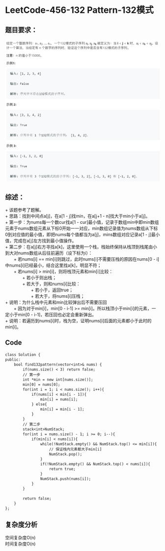 # LeetCode-456-132 Pattern-132模式

## 题目要求：
![avatar](https://github.com/JakeChanFangZiyuan20/MyLeetCode/blob/master/img/456.png)






## 综述：
\+ 该题参考了题解。  
\+ 思路：找到中间点a[j]，在a[1 - j]找min，在a[j+1 - n]找大于min小于a[j]。  
\+ 第一步：为nums每一个数cur找a[1 - cur]最小值，记录于数组min中即min数组元素于nums数组元素从下标0开始一一对应，min数组记录值为nums数组从下标0到对应值的最小值，即把nums每个值都当为a[j]，mins数组对应记录a[1 - j]最小值，完成在a[j]左方找到最小值操作。  
\+ 第二步：在a[j]右方寻找a[k]，这里使用一个栈，栈始终保持从栈顶到栈尾由小到大对nums数组从后往前遍历（设下标为i）：  
&emsp;&emsp;\+ 若nums[i] == min[i]则跳过，此时nums[i]不需要压栈的原因在nums[0 - i]中nums[i]已经最小，结合这里找a[k]，明显不符；  
&emsp;&emsp;\+ 若nums[i] > min[i]，则将栈顶元素和min[i]比较：  
&emsp;&emsp;&emsp;&emsp;\+ 若小于则出栈；  
&emsp;&emsp;&emsp;&emsp;\+ 若大于，则和nums[i]比较：  
&emsp;&emsp;&emsp;&emsp;&emsp;&emsp;\+ 若小于，返回true；  
&emsp;&emsp;&emsp;&emsp;&emsp;&emsp;\+ 若大于，将nums[i]压栈；  
\+ 说明：为什么栈中元素和min比较弹出后不需要压回  
&emsp;&emsp;\+ 因为对于min[i]，min[0 - i-1] >= min[i]。所以栈顶小于min[i]的元素，一定小于min[0 - i-1]，若压回也必定会重新弹出。  
\+ 说明：若遍历到nums[i]时，栈为空，证明nums[i]后面的元素都小于此时的min[i]。

## Code
```
class Solution {
public:
    bool find132pattern(vector<int>& nums) {
        if(nums.size() < 3) return false;
        // 第一步
        int *min = new int[nums.size()];
        min[0] = nums[0];
        for(int i = 1; i < nums.size(); i++){
            if(nums[i] < min[i - 1]){
                min[i] = nums[i];
            } else{
                min[i] = min[i - 1];
            }
        }
        // 第二步
        stack<int>NumStack;
        for(int i = nums.size() - 1; i >= 0; i--){
            if(min[i] < nums[i]){
                while(!NumStack.empty() && NumStack.top() <= min[i]){ 
                    // 保证栈内元素都大于min[i]
                    NumStack.pop();
                }
                if(!NumStack.empty() && NumStack.top() < nums[i]){
                    return true;
                }
                NumStack.push(nums[i]);
            }
        }

        return false;
    }
};
```

## 复杂度分析
空间复杂度O(n)  
时间复杂度O(n)

